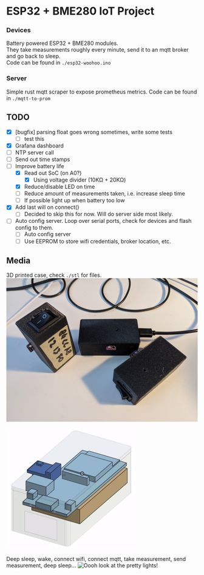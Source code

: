 # ESP32 + BME280 IoT Project

### Devices
Battery powered ESP32 + BME280 modules.  
They take measurements roughly every minute, send it to an mqtt broker and go back to sleep.  
Code can be found in `./esp32-woohoo.ino`

### Server
Simple rust mqtt scraper to expose prometheus metrics.
Code can be found in `./mqtt-to-prom`

## TODO
- [x] [bugfix] parsing float goes wrong sometimes, write some tests
  - [ ] test this
- [x] Grafana dashboard
- [ ] NTP server call
- [ ] Send out time stamps
- [ ] Improve battery life
    - [x] Read out SoC (on A0?)
      - [x] Using voltage divider (10KΩ + 20KΩ)
    - [x] Reduce/disable LED on time
    - [ ] Reduce amount of measurements taken, i.e. increase sleep time
    - [ ] If possible light up when battery too low
- [x] Add last will on connect()
    - [ ] Decided to skip this for now. Will do server side most likely.
- [ ] Auto config server. Loop over serial ports, check for devices and flash config to them.
  - [ ] Auto config server
  - [ ] Use EEPROM to store wifi credentials, broker location, etc.

## Media
3D printed case, check `./stl` for files.
![Aint they cute?!](/images/3.jpg)

![](/images/model-animation.gif)

Deep sleep, wake, connect wifi, connect mqtt, take measurement, send measurement, deep sleep...
![Oooh look at the pretty lights!](/images/blinkenlights.gif)
